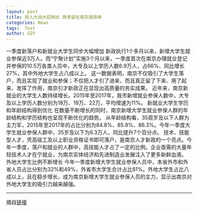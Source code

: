 ```yaml
---
layout: post
title: 抢人大战大招频出 原来留在南京很简单
categories: News
tags:  Test
author: GZY
---
```


一季度新落户和新就业大学生同步大幅增加 新政执行1个多月以来，新增大学生就业参保近3万人。而“宁聚计划”实施3个月以来，一季度首次在南京办理就业登记并参保的10.5万各类人员中，大专及以上学历人数6.9万人，占66%、同比增长27%，其中外地大学生占八成以上。 这一数据表明，南京不仅吸引了大学生落户，而且实现了就业和参保；不仅把人才引了进来，而且真正留了下来、用了起来、发挥了作用，南京引才新政正在显现出高质量的务实成果。 近年来，南京新就业的大学生人数持续增长。2015年至2017年，我市新增就业参保人数中，大专及以上学历人数分别为18万、19万、22万，平均增速为11%。 新就业大学生学历和年龄结构得到优化 在数量不断增长的同时，南京新增大学生就业参保人群的年龄结构和学历结构也呈现不断优化的趋势。 从年龄结构看，35周岁及以下人群为主力军，2015年至2017年的占比分别为84.8%、85.9%、86.3%。今年一季度大学生就业参保人群中，35岁及以下为6.3万人，同比提升7个百分点。 技术、技能型人才，凭高级工及以上职业资格证书即可落户，是南京人才新政的一个亮点。今年一季度，落户和就业的人群中，高技能人才占了一定的比例。企业亟需的大量年轻技术人才在宁就业，为南京实体经济和先进制造业发展注入了更多新鲜血液。 外地大学生比例不断增长 今年一季度新增大学生就业参保人员中，本省外市和外省人员占比分别为32%和49%，外省市大学生合计占比81%。外地大学生占比八成以上，且在稳步增长，成为南京新增大学生就业参保人员的主力，显示出南京对外地大学生的吸引力越来越强。

*****

摘自[链接](http://nj.house.ifeng.com/column/news/qiangrennanjing)